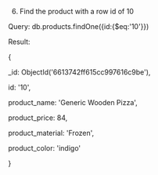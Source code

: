 6. Find the product with a row id of 10

Query:   db.products.findOne({id:{$eq:'10'}})

Result:

{

  _id: ObjectId('6613742ff615cc997616c9be'),
  
  id: '10',
  
  product_name: 'Generic Wooden Pizza',
  
  product_price: 84,
  
  product_material: 'Frozen',
  
  product_color: 'indigo'
  
}
